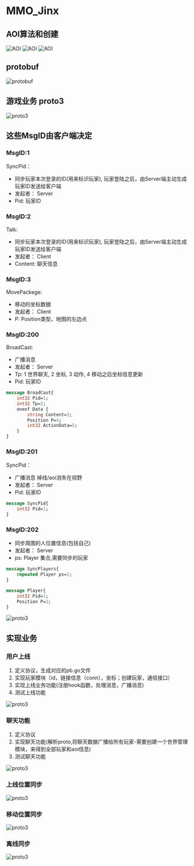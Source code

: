 # MMO_Jinx

## AOI算法和创建
![AOI](/img/AOI.png)
![AOI](/img/AOI_alg.png)
![AOI](/img/AOI管理.png)


## protobuf
![protobuf](/img/protobuf.png)

## 游戏业务 proto3
![proto3](/img/proto3.png)
## 这些MsgID由客户端决定
### MsgID:1
SyncPid：

- 同步玩家本次登录的ID(用来标识玩家), 玩家登陆之后，由Server端主动生成玩家ID发送给客户端
- 发起者： Server
- Pid: 玩家ID

### MsgID:2
Talk:

- 同步玩家本次登录的ID(用来标识玩家), 玩家登陆之后，由Server端主动生成玩家ID发送给客户端
- 发起者： Client
- Content: 聊天信息
### MsgID:3
MovePackege:

- 移动的坐标数据
- 发起者： Client
- P: Position类型，地图的左边点

### MsgID:200
BroadCast:

- 广播消息
- 发起者： Server
- Tp: 1 世界聊天, 2 坐标, 3 动作, 4 移动之后坐标信息更新
- Pid: 玩家ID
```protobuf
message BroadCast{
	int32 Pid=1;
	int32 Tp=2;
	oneof Data {
        string Content=3;
        Position P=4;
		int32 ActionData=5;
    }
}
```

### MsgID:201
SyncPid：
- 广播消息 掉线/aoi消失在视野
- 发起者： Server
- Pid: 玩家ID
```protobuf
message SyncPid{
	int32 Pid=1;
}
```
### MsgID:202
- 同步周围的人位置信息(包括自己)
- 发起者： Server
- ps: Player 集合,需要同步的玩家
```protobuf
message SyncPlayers{
	repeated Player ps=1;
}

message Player{
	int32 Pid=1;
	Position P=2;
}
```

![proto3](/img/arc.png)

## 实现业务

### 用户上线
1. 定义协议，生成对应的pb.go文件
2. 实现玩家模块（id，链接信息（conn），坐标；创建玩家，通信接口）
3. 实现上线业务功能(注册hook函数，处理消息，广播消息)
4. 测试上线功能

![proto3](/img/上线.png)


### 聊天功能
1. 定义协议
2. 实现聊天功能(解析proto,将聊天数据广播给所有玩家-需要创建一个世界管理模块，来得到全部玩家和aoi信息)
3. 测试聊天功能

![proto3](/img/聊天.png)

### 上线位置同步
![proto3](/img/上线位置.png)

### 移动位置同步
![proto3](/img/移动.png)

### 离线同步
![proto3](/img/下线.png)